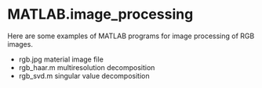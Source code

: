 # MATLAB.image_processing
Here are some examples of MATLAB programs for image processing of RGB images.

- rgb.jpg material 
  image file
- rgb_haar.m 
  multiresolution decomposition
- rgb_svd.m
  singular value decomposition
